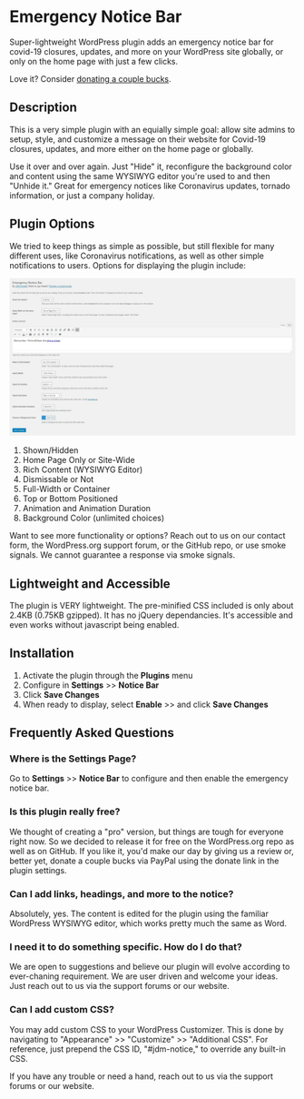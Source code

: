 # Emergency Notice Bar
Super-lightweight WordPress plugin adds an emergency notice bar for covid-19 closures, updates, and more on your WordPress site globally, or only on the home page with just a few clicks.

Love it?  Consider [donating a couple bucks](https://www.paypal.com/cgi-bin/webscr?cmd=_s-xclick&hosted_button_id=WED3F4H3Q35SW&source=url).

## Description
This is a very simple plugin with an equially simple goal: allow site admins to setup, style, and customize a message on their website for Covid-19 closures, updates, and more either on the home page or globally.

Use it over and over again.  Just "Hide" it, reconfigure the background color and content using the same WYSIWYG editor you're used to and then "Unhide it."  Great for emergency notices like Coronavirus updates, tornado information, or just a company holiday.

## Plugin Options
We tried to keep things as simple as possible, but still flexible for many different uses, like Coronavirus notifications, as well as other simple notifications to users. Options for displaying the plugin include:

![Emergency Notice Bar Plugin Options](https://github.com/jdmdigital/Emergency-Notice-Bar/blob/master/screenshot-1.JPG)

1. Shown/Hidden
1. Home Page Only or Site-Wide
1. Rich Content (WYSIWYG Editor)
1. Dismissable or Not
1. Full-Width or Container
1. Top or Bottom Positioned
1. Animation and Animation Duration
1. Background Color (unlimited choices)

Want to see more functionality or options?  Reach out to us on our contact form, the WordPress.org support forum, or the GitHub repo, or use smoke signals.  We cannot guarantee a response via smoke signals.

## Lightweight and Accessible
The plugin is VERY lightweight.  The pre-minified CSS included is only about 2.4KB (0.75KB gzipped).  It has no jQuery dependancies.  It's accessible and even works without javascript being enabled.

## Installation
1. Activate the plugin through the **Plugins** menu
1. Configure in **Settings** >> **Notice Bar**
1. Click **Save Changes**
1. When ready to display, select **Enable** >> and click **Save Changes**

## Frequently Asked Questions
### Where is the Settings Page? 
Go to **Settings** >> **Notice Bar** to configure and then enable the emergency notice bar.

### Is this plugin really free? 
We thought of creating a "pro" version, but things are tough for everyone right now.  So we decided to release it for free on the WordPress.org repo as well as on GitHub.  If you like it, you'd make our day by giving us a review or, better yet, donate a couple bucks via PayPal using the donate link in the plugin settings.

### Can I add links, headings, and more to the notice? 
Absolutely, yes. The content is edited for the plugin using the familiar WordPress WYSIWYG editor, which works pretty much the same as Word.

### I need it to do something specific. How do I do that? 
We are open to suggestions and believe our plugin will evolve according to ever-chaning requirement. We are user driven and welcome your ideas. Just reach out to us via the support forums or our website.

### Can I add custom CSS? 
You may add custom CSS to your WordPress Customizer. This is done by navigating to "Appearance" >> "Customize" >> "Additional CSS".  For reference, just prepend the CSS ID, "#jdm-notice," to override any built-in CSS.

If you have any trouble or need a hand, reach out to us via the support forums or our website.